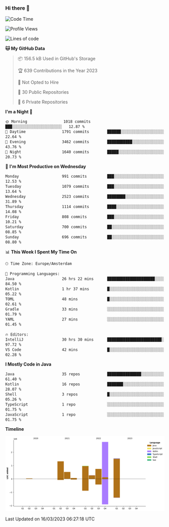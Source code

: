 ### Hi there 👋


<!--START_SECTION:waka-->
![Code Time](http://img.shields.io/badge/Code%20Time-3%2C083%20hrs%2026%20mins-blue)

![Profile Views](http://img.shields.io/badge/Profile%20Views-0-blue)

![Lines of code](https://img.shields.io/badge/From%20Hello%20World%20I%27ve%20Written-8.2%20million%20lines%20of%20code-blue)

**🐱 My GitHub Data** 

> 📦 156.5 kB Used in GitHub's Storage 
 > 
> 🏆 639 Contributions in the Year 2023
 > 
> 🚫 Not Opted to Hire
 > 
> 📜 30 Public Repositories 
 > 
> 🔑 6 Private Repositories 
 > 
**I'm a Night 🦉** 

```text
🌞 Morning                1018 commits        ███░░░░░░░░░░░░░░░░░░░░░░   12.87 % 
🌆 Daytime                1791 commits        ██████░░░░░░░░░░░░░░░░░░░   22.64 % 
🌃 Evening                3462 commits        ███████████░░░░░░░░░░░░░░   43.76 % 
🌙 Night                  1640 commits        █████░░░░░░░░░░░░░░░░░░░░   20.73 % 
```
📅 **I'm Most Productive on Wednesday** 

```text
Monday                   991 commits         ███░░░░░░░░░░░░░░░░░░░░░░   12.53 % 
Tuesday                  1079 commits        ███░░░░░░░░░░░░░░░░░░░░░░   13.64 % 
Wednesday                2523 commits        ████████░░░░░░░░░░░░░░░░░   31.89 % 
Thursday                 1114 commits        ████░░░░░░░░░░░░░░░░░░░░░   14.08 % 
Friday                   808 commits         ███░░░░░░░░░░░░░░░░░░░░░░   10.21 % 
Saturday                 700 commits         ██░░░░░░░░░░░░░░░░░░░░░░░   08.85 % 
Sunday                   696 commits         ██░░░░░░░░░░░░░░░░░░░░░░░   08.80 % 
```


📊 **This Week I Spent My Time On** 

```text
🕑︎ Time Zone: Europe/Amsterdam

💬 Programming Languages: 
Java                     26 hrs 22 mins      █████████████████████░░░░   84.50 % 
Kotlin                   1 hr 37 mins        █░░░░░░░░░░░░░░░░░░░░░░░░   05.22 % 
TOML                     48 mins             █░░░░░░░░░░░░░░░░░░░░░░░░   02.61 % 
Gradle                   33 mins             ░░░░░░░░░░░░░░░░░░░░░░░░░   01.79 % 
YAML                     27 mins             ░░░░░░░░░░░░░░░░░░░░░░░░░   01.45 % 

🔥 Editors: 
IntelliJ                 30 hrs 30 mins      ████████████████████████░   97.72 % 
VS Code                  42 mins             █░░░░░░░░░░░░░░░░░░░░░░░░   02.28 % 
```

**I Mostly Code in Java** 

```text
Java                     35 repos            ███████████████░░░░░░░░░░   61.40 % 
Kotlin                   16 repos            ███████░░░░░░░░░░░░░░░░░░   28.07 % 
Shell                    3 repos             █░░░░░░░░░░░░░░░░░░░░░░░░   05.26 % 
TypeScript               1 repo              ░░░░░░░░░░░░░░░░░░░░░░░░░   01.75 % 
JavaScript               1 repo              ░░░░░░░░░░░░░░░░░░░░░░░░░   01.75 % 
```



**Timeline**

![Lines of Code chart](https://raw.githubusercontent.com/powercasgamer/powercasgamer/master/assets/bar_graph.png)


 Last Updated on 16/03/2023 06:27:18 UTC
<!--END_SECTION:waka-->
